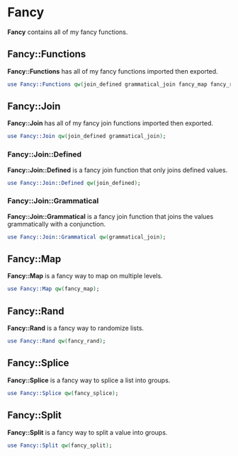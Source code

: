 # Fancy

**Fancy** contains all of my fancy functions.

## Fancy::Functions

**Fancy::Functions** has all of my fancy functions imported then exported.

```Perl
use Fancy::Functions qw(join_defined grammatical_join fancy_map fancy_rand fancy_splice fancy_split);
```

## Fancy::Join

**Fancy::Join** has all of my fancy join functions imported then exported.

```Perl
use Fancy::Join qw(join_defined grammatical_join);
```

### Fancy::Join::Defined

**Fancy::Join::Defined** is a fancy join function that only joins defined values.

```Perl
use Fancy::Join::Defined qw(join_defined);
```

### Fancy::Join::Grammatical

**Fancy::Join::Grammatical** is a fancy join function that joins the values grammatically with a conjunction.

```Perl
use Fancy::Join::Grammatical qw(grammatical_join);
```

## Fancy::Map

**Fancy::Map** is a fancy way to map on multiple levels.

```Perl
use Fancy::Map qw(fancy_map);
```

## Fancy::Rand

**Fancy::Rand** is a fancy way to randomize lists.

```Perl
use Fancy::Rand qw(fancy_rand);
```

## Fancy::Splice

**Fancy::Splice** is a fancy way to splice a list into groups.

```Perl
use Fancy::Splice qw(fancy_splice);
```

## Fancy::Split

**Fancy::Split** is a fancy way to split a value into groups.

```Perl
use Fancy::Split qw(fancy_split);
```
